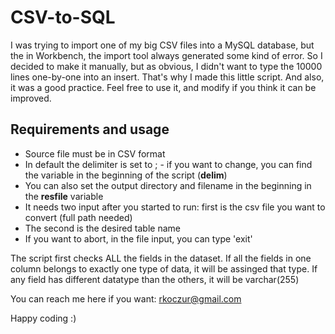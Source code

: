 # CSV-to-SQL
I was trying to import one of my big CSV files into a MySQL database, but the in Workbench, the import tool always generated some kind of error.
So I decided to make it manually, but as obvious, I didn't want to type the 10000 lines one-by-one into an insert.
That's why I made this little script. And also, it was a good practice.
Feel free to use it, and modify if you think it can be improved.

## Requirements and usage
- Source file must be in CSV format
- In default the delimiter is set to ; - if you want to change, you can find the variable in the beginning of the script (**delim**)
- You can also set the output directory and filename in the beginning in the **resfile** variable
- It needs two input after you started to run: first is the csv file you want to convert (full path needed)
- The second is the desired table name
- If you want to abort, in the file input, you can type 'exit'

The script first checks ALL the fields in the dataset. If all the fields in one column belongs to exactly one type of data, it will be assinged that type. If any field has different datatype than the others, it will be varchar(255)

You can reach me here if you want: rkoczur@gmail.com

Happy coding :)
